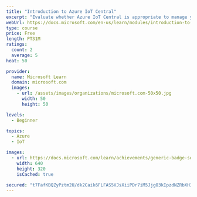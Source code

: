 ```yaml
---
title: "Introduction to Azure IoT Central"
excerpt: "Evaluate whether Azure IoT Central is appropriate to manage your IoT devices."
webUrl: https://docs.microsoft.com/en-us/learn/modules/introduction-to-azure-iot-central/
type: course
price: Free
length: PT31M
ratings:
  count: 2
  average: 5
heat: 50

provider:
  name: Microsoft Learn
  domain: microsoft.com
  images:
    - url: /assets/images/organizations/microsoft.com-50x50.jpg
      width: 50
      height: 50

levels:
  - Beginner

topics:
  - Azure
  - IoT

images:
  - url: https://docs.microsoft.com/learn/achievements/generic-badge-social.png
    width: 640
    height: 320
    isCached: true

secured: "t7FafKBQZyPztm2U/dk2Caik6FLFAS5VJsXiiPDr7iM5JjgO3kIpzdNZRbXH3IZH8DwVcoCBao4POBn0EvxfUCmsyzMHavAHiPOVrBQhgLlW4wtFQA+VLODoSubzvwh2ImqniEivPzUMjp12Bcb87m/6U+qZ5tqtrpZ0Z68mM9l6moPZGWpiFxHFJxUKsbSNfdGFN4j9rJ3PaJaaQ1wTzubwZC85JHFTkJhMb65ohQ72jLZ+cmiapBOQusvhatELj52NqxXLklAGeQpmKPUB0mkH4huUWapdtzaIawKJ/lKf7QRII14ZmaWR0J+ef5io8qywxpUY8qRZaEC8XyMsQgdQTieO7+VxQLeMy6oDKdc5zKp7o4N4etvLT0VzkbBD9BytjaHlr5dKDJtVyj9irghvWcWoqbFKDsO76xHSmRA=;E9HGJDle9Yqhm7pufJLK3w=="
---
```


